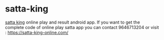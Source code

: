 # satta-king
<a href="https://satta-king-online.com/">satta king</a> online play and result android app.
If you want to get the complete code of online play satta app
you can contact 9646713204
or visit  : https://satta-king-online.com/
